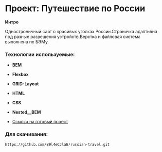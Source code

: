 # Проект: Путешествие по России

**Интро**

Одностроничный сайт о красивых уголках России.Страничка адаптивна под разные разрешения устройств.Верстка и файловая система выполнена по БЭМу.

### Технологии используемые:

* **BEM**
* **Flexbox**
* **GRID-Layout**
* **HTML**
* **CSS**
* **Nested__BEM**


* [Ссылка на готовый проект](https://b9l4ecjlab.github.io/russian-travel/)

### Для скачивания:
```
https://github.com/B9l4eCJlaB/russian-travel.git
```


